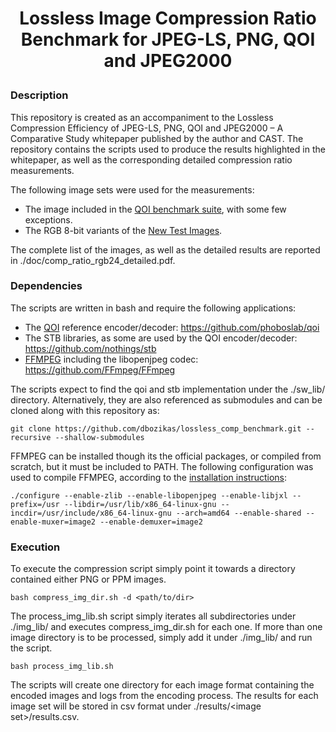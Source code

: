 # <p align="center"> Lossless Image Compression Ratio Benchmark for JPEG-LS, PNG, QOI and JPEG2000

### Description
This repository is created as an accompaniment to the Lossless Compression Efficiency of JPEG-LS, PNG, QOI and JPEG2000 – A Comparative Study whitepaper published by the author and CAST. The repository contains the scripts used to produce the results highlighted in the whitepaper, as well as the corresponding detailed compression ratio measurements.

The following image sets were used for the measurements:
- The image included in the [QOI benchmark suite](https://qoiformat.org/benchmark/), with some few exceptions.
- The RGB 8-bit variants of the [New Test Images](https://imagecompression.info/test_images/).
  
The complete list of the images, as well as the detailed results are reported in ./doc/comp_ratio_rgb24_detailed.pdf.
  
### Dependencies
The scripts are written in bash and require the following applications:

- The [QOI](https://qoiformat.org/) reference encoder/decoder: https://github.com/phoboslab/qoi
- The STB libraries, as some are used by the QOI encoder/decoder: https://github.com/nothings/stb
- [FFMPEG](https://www.ffmpeg.org/) including the libopenjpeg codec: https://github.com/FFmpeg/FFmpeg

The scripts expect to find the qoi and stb implementation under the ./sw_lib/ directory.
Alternatively, they are also referenced as submodules and can be cloned along with this repository as:

`git clone https://github.com/dbozikas/lossless_comp_benchmark.git --recursive --shallow-submodules`
  
FFMPEG can be installed though its the official packages, or compiled from scratch, but it must be included to PATH.
The following configuration was used to compile FFMPEG, according to the [installation instructions](https://github.com/FFmpeg/FFmpeg/blob/master/INSTALL.md):

`./configure --enable-zlib --enable-libopenjpeg --enable-libjxl --prefix=/usr --libdir=/usr/lib/x86_64-linux-gnu --incdir=/usr/include/x86_64-linux-gnu --arch=amd64 --enable-shared --enable-muxer=image2 --enable-demuxer=image2`
  
### Execution
To execute the compression script simply point it towards a directory contained either PNG or PPM images.

`bash compress_img_dir.sh -d <path/to/dir>`

The process_img_lib.sh script simply iterates all subdirectories under ./img_lib/ and executes compress_img_dir.sh for each one.
If more than one image directory is to be processed, simply add it under ./img_lib/ and run the script.
  
`bash process_img_lib.sh`

The scripts will create one directory for each image format containing the encoded images and logs from the encoding process.
The results for each image set will be stored in csv format under ./results/\<image set\>/results.csv.
